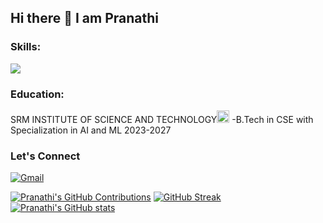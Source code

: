 ## Hi there 👋  I am Pranathi
<h3 align="left">Skills:</h3>
<img src="https://skillicons.dev/icons?i=html,css,js,c,cpp,linux,java,mysql," />

<h3 align="left">Education:</h3>
SRM INSTITUTE OF SCIENCE AND TECHNOLOGY<img src="https://scet.berkeley.edu/wp-content/uploads/8.-SRM-Logo-300x300.png" width="20" />  -B.Tech in CSE with Specialization in AI and ML 2023-2027 
<h3 align="left">Let's Connect</h3>

[![Gmail](https://img.shields.io/badge/Gmail-D14836?style=for-the-badge&logo=gmail&logoColor=white)](mailto:pranathivenati@gmail.com)

                  
[![Pranathi's GitHub Contributions](https://github-readme-stats.vercel.app/api/top-langs/?username=Pranathivenati595&layout=compact&theme=dark&cache_seconds=1)](https://github.com/anuraghazra/github-readme-stats)
[![GitHub Streak](https://github-readme-streak-stats.herokuapp.com/?user=Pranathivenati595&theme=dark&cache_seconds=1)](https://git.io/streak-stats)
[![Pranathi's GitHub stats](https://github-readme-stats.vercel.app/api?username=Pranathivenati595&count_private=true&show_icons=true&theme=dark&cache_seconds=1)](https://github.com/anuraghazra/github-readme-stats)

<!--
**Pranathivenati595/Pranathivenati595** is a ✨ _special_ ✨ repository because its `README.md` (this file) appears on your GitHub profile.

Here are some ideas to get you started:

- 🔭 I’m currently working on ...
- 🌱 I’m currently learning ...
- 👯 I’m looking to collaborate on ...
- 🤔 I’m looking for help with ...
- 💬 Ask me about ...
- 📫 How to reach me: ...
- 😄 Pronouns: ...
- ⚡ Fun fact: ...
-->
